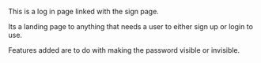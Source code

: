 This is a log in page linked with the sign page.

Its a landing page to anything that needs a user to either sign up or login to use.

Features added  are to do with making the password visible or invisible.
